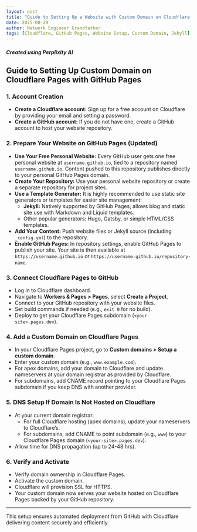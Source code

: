 ```yaml
---
layout: post
title: "Guide to Setting Up a Website with Custom Domain on Cloudflare Pages Backed by GitHub Pages"
date: 2025-08-29
author: Network Engineer Grandfather
tags: [Cloudflare, GitHub Pages, Website Setup, Custom Domain, Jekyll]
---
```

##### Created using Perplixity AI

## Guide to Setting Up Custom Domain on Cloudflare Pages with GitHub Pages

### 1. Account Creation

- **Create a Cloudflare account:** Sign up for a free account on Cloudflare by providing your email and setting a password.
- **Create a GitHub account:** If you do not have one, create a GitHub account to host your website repository.

### 2. Prepare Your Website on GitHub Pages (Updated)

- **Use Your Free Personal Website:** Every GitHub user gets one free personal website at `username.github.io`, tied to a repository named `username.github.io`. Content pushed to this repository publishes directly to your personal GitHub Pages domain.
- **Create Your Repository:** Use your personal website repository or create a separate repository for project sites.
- **Use a Template Generator:** It is highly recommended to use static site generators or templates for easier site management:
  - **Jekyll:** Natively supported by GitHub Pages; allows blog and static site use with Markdown and Liquid templates.
  - Other popular generators: Hugo, Gatsby, or simple HTML/CSS templates.
- **Add Your Content:** Push website files or Jekyll source (including `_config.yml`) to the repository.
- **Enable GitHub Pages:** In repository settings, enable GitHub Pages to publish your site. Your site is then available at `https://username.github.io` or `https://username.github.io/repository-name`.

### 3. Connect Cloudflare Pages to GitHub

- Log in to Cloudflare dashboard.
- Navigate to **Workers & Pages > Pages**, select **Create a Project**.
- Connect to your GitHub repository with your website files.
- Set build commands if needed (e.g., `exit 0` for no build).
- Deploy to get your Cloudflare Pages subdomain (`<your-site>.pages.dev`).

### 4. Add a Custom Domain on Cloudflare Pages

- In your Cloudflare Pages project, go to **Custom domains > Setup a custom domain**.
- Enter your custom domain (e.g., `www.example.com`).
- For apex domains, add your domain to Cloudflare and update nameservers at your domain registrar as provided by Cloudflare.
- For subdomains, add CNAME record pointing to your Cloudflare Pages subdomain if you keep DNS with another provider.

### 5. DNS Setup If Domain Is Not Hosted on Cloudflare

- At your current domain registrar:
  - For full Cloudflare hosting (apex domains), update your nameservers to Cloudflare’s.
  - For subdomains, add CNAME to point subdomain (e.g., `www`) to your Cloudflare Pages domain (`<your-site>.pages.dev`).
- Allow time for DNS propagation (up to 24-48 hrs).

### 6. Verify and Activate

- Verify domain ownership in Cloudflare Pages.
- Activate the custom domain.
- Cloudflare will provision SSL for HTTPS.
- Your custom domain now serves your website hosted on Cloudflare Pages backed by your GitHub repository.

---

This setup ensures automated deployment from GitHub with Cloudflare delivering content securely and efficiently.

